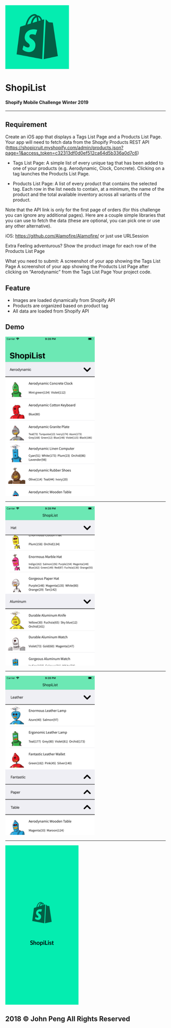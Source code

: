 <img src="https://github.com/jpeng06/Shopify-Mobile-Challenge-2019/blob/master/media/iTunesArtwork%402x.png" width=200px> 

# ShopiList
#### Shopify Mobile Challenge Winter 2019
<hr>



## Requirement 

Create an iOS app that displays a Tags List Page and a Products List Page. Your app will need to fetch data from the Shopify Products REST API (https://shopicruit.myshopify.com/admin/products.json?page=1&access_token=c32313df0d0ef512ca64d5b336a0d7c6)

- Tags List Page: A simple list of every unique tag that has been added to one of your products (e.g. Aerodynamic, Clock, Concrete). Clicking on a tag launches the Products List Page.

- Products List Page: A list of every product that contains the selected tag. Each row in the list needs to contain, at a minimum, the name of the product and the total available inventory across all variants of the product.


Note that the API link is only for the first page of orders (for this challenge you can ignore any additional pages). Here are a couple simple libraries that you can use to fetch the data (these are optional, you can pick one or use any other alternative).

iOS:
https://github.com/Alamofire/Alamofire/ or just use URLSession

Extra
Feeling adventurous? Show the product image for each row of the Products List Page



What you need to submit:
A screenshot of your app showing the Tags List Page
A screenshot of your app showing the Products List Page after clicking on “Aerodynamic” from the Tags List Page
Your project code.

## Feature

- Images are loaded dynamically from Shopify API
- Products are organized based on product tag
- All data are loaded from Shopify API

## Demo

<img src="https://github.com/jpeng06/Shopify-Mobile-Challenge-2019/blob/master/media/Simulator%20Screen%20Shot%20-%20iPhone%208%20Plus%20-%202018-09-13%20at%2021.28.23.png" height=500px>
<hr>
<img src="https://github.com/jpeng06/Shopify-Mobile-Challenge-2019/blob/master/media/Simulator%20Screen%20Shot%20-%20iPhone%208%20Plus%20-%202018-09-13%20at%2021.28.30.png" height=500px>
<hr>
<img src="https://github.com/jpeng06/Shopify-Mobile-Challenge-2019/blob/master/media/Simulator%20Screen%20Shot%20-%20iPhone%208%20Plus%20-%202018-09-13%20at%2021.28.59.png" height=500px>
<hr>
<img src="https://github.com/jpeng06/Shopify-Mobile-Challenge-2019/blob/master/media/r.png" height=500px>

## 2018 © John Peng All Rights Reserved 
